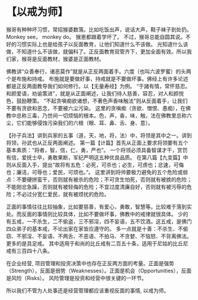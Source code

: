 # 【以戒为师】

猴哥有种种坏习惯，常招猴婆数落。比如吃饭出声，说话大声，鞋子袜子到处扔。Monkey see， monkey do。
猴崽都跟着学坏了。 不过，猴哥总能自圆其说。不好的习惯实际上也是给孩子以反面教育，让他们知道什么不该做。
光知道什么该做，不知道什么不该做，就偏科了。正反面教育双管齐下，更加全面有效。所以我们家，猴哥是反面教材，猴婆是正面教材。

佛教讲“众善奉行，诸恶莫作”就是从正反两面着手。六度（也叫六波罗蜜）的头两个是布施和持戒。
布施就是要做好事，持戒就是不要做坏事。佛经上有许多论述都是正反两面教导我们如何修行。以【无量寿经】为例。
“于諸有情，常怀慈忍。 和颜爱语，劝谕策进”，就是从正面阐述，让我们待人慈善，容忍，对人和颜悦色，鼓励鞭策。
”不起贪嗔痴欲诸想，不著色声香味触法“则从反面着手，让我们不要有贪欲和恶念，不要被六尘污染。
这里的贪嗔痴（贪欲、憎恨、愚痴），在佛教中总称三毒，乃世间一切烦恼的根本。色，声，香，味，触，法在佛教里总称六尘，它们能够侵蚀污染我们的六根（眼、耳、鼻、舌、身、意）。 

【孙子兵法】讲到兵家的五事（道，天，地，将，法）中，将领是其中之一。讲到将领，孙武也从正反两面阐述。
第一篇【计篇】首先从正面上要求将领要有五个基本素质：“将者，智，信，仁，勇，严也”。 一个将领必须具备智谋才干，赏罚有信，爱抚士卒，勇敢果断，军纪严明这五种优良品质。
在第八篇【九变篇】中则从反面入手，提出“故将有五危：必死，可杀也；必生，可虏也；忿速，可侮也；廉洁，可辱也；爱民，可烦也。”。
这里讲到将帅要极力避免的五个危险或弱点：不要硬拼蛮干，否则就有被杀的危险；不可贪生怕死，否则就有被掳的危险；
不能刚忿急躁，否则就有被轻侮的危险；不宜过度清廉自好，否则就有被污辱的危险；不必过分宽仁爱民，就有被烦扰的危险。

正面的事情往往比较抽象，比如要慈善，有爱心，勇敢，智慧等。比较难于落到实处。而反面的事情则比较具体，比如不要做坏事，佛教中的戒律就很具体。
少的有五戒，一不杀生，二不偷盗，三不邪淫，四不妄语，五不饮酒。这五戒，是佛门四众弟子的基本戒，不论出家在家皆应遵守的。
多一点就是十善：不杀生、不偷窃、不邪淫、不妄语、不两舌、不恶语、不拍马、不贪婪、不恼怒、不背离佛法。更多的是具足戒。
其中适用于和尚的比丘戒有二百五十条，适用于尼姑的比丘尼戒有三百四十八条。

在企业经营, 项目管理和投资决策中也存在正反两方面的考量。正面是强势（Strength），反面是弱势（Weaknesses）。正面是机会（Opportunities），反面是风险（Risks）。
风险管理是投资和经营中很关键的一环节。

所以我们不管为人处事还是经营管理都应该重视反面的事情, 以戒为师。  
